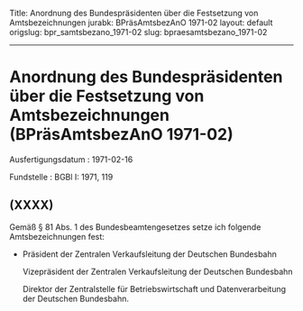 Title: Anordnung des Bundespräsidenten über die Festsetzung von Amtsbezeichnungen
jurabk: BPräsAmtsbezAnO 1971-02
layout: default
origslug: bpr_samtsbezano_1971-02
slug: bpraesamtsbezano_1971-02

---

# Anordnung des Bundespräsidenten über die Festsetzung von Amtsbezeichnungen (BPräsAmtsbezAnO 1971-02)

Ausfertigungsdatum
:   1971-02-16

Fundstelle
:   BGBl I: 1971, 119



## (XXXX)

Gemäß § 81 Abs. 1 des Bundesbeamtengesetzes setze ich folgende
Amtsbezeichnungen fest:

*   Präsident der Zentralen Verkaufsleitung der Deutschen Bundesbahn

    Vizepräsident der Zentralen Verkaufsleitung der Deutschen Bundesbahn

    Direktor der Zentralstelle für Betriebswirtschaft und
    Datenverarbeitung der Deutschen Bundesbahn.




